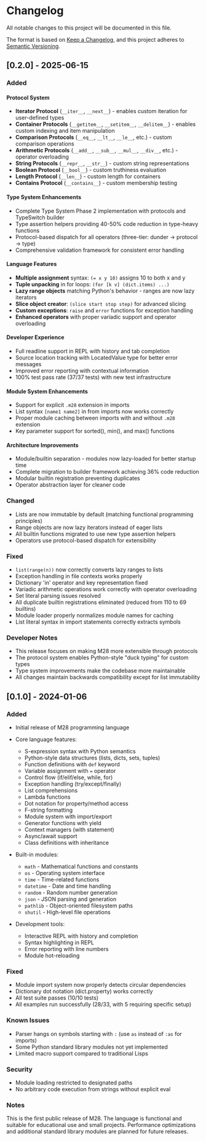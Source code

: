 # Changelog

All notable changes to this project will be documented in this file.

The format is based on [Keep a Changelog](https://keepachangelog.com/en/1.0.0/),
and this project adheres to [Semantic Versioning](https://semver.org/spec/v2.0.0.html).

## [0.2.0] - 2025-06-15

### Added

#### Protocol System
- **Iterator Protocol** (`__iter__`, `__next__`) - enables custom iteration for user-defined types
- **Container Protocols** (`__getitem__`, `__setitem__`, `__delitem__`) - enables custom indexing and item manipulation
- **Comparison Protocols** (`__eq__`, `__lt__`, `__le__`, etc.) - custom comparison operations
- **Arithmetic Protocols** (`__add__`, `__sub__`, `__mul__`, `__div__`, etc.) - operator overloading
- **String Protocols** (`__repr__`, `__str__`) - custom string representations
- **Boolean Protocol** (`__bool__`) - custom truthiness evaluation  
- **Length Protocol** (`__len__`) - custom length for containers
- **Contains Protocol** (`__contains__`) - custom membership testing

#### Type System Enhancements
- Complete Type System Phase 2 implementation with protocols and TypeSwitch builder
- Type assertion helpers providing 40-50% code reduction in type-heavy functions
- Protocol-based dispatch for all operators (three-tier: dunder → protocol → type)
- Comprehensive validation framework for consistent error handling

#### Language Features
- **Multiple assignment** syntax: `(= x y 10)` assigns 10 to both x and y
- **Tuple unpacking** in for loops: `(for [k v] (dict.items) ...)`
- **Lazy range objects** matching Python's behavior - ranges are now lazy iterators
- **Slice object creator**: `(slice start stop step)` for advanced slicing
- **Custom exceptions**: `raise` and `error` functions for exception handling
- **Enhanced operators** with proper variadic support and operator overloading

#### Developer Experience  
- Full readline support in REPL with history and tab completion
- Source location tracking with LocatedValue type for better error messages
- Improved error reporting with contextual information
- 100% test pass rate (37/37 tests) with new test infrastructure

#### Module System Enhancements
- Support for explicit `.m28` extension in imports
- List syntax `[name1 name2]` in from imports now works correctly
- Proper module caching between imports with and without `.m28` extension
- Key parameter support for sorted(), min(), and max() functions

#### Architecture Improvements
- Module/builtin separation - modules now lazy-loaded for better startup time
- Complete migration to builder framework achieving 36% code reduction
- Modular builtin registration preventing duplicates
- Operator abstraction layer for cleaner code

### Changed
- Lists are now immutable by default (matching functional programming principles)
- Range objects are now lazy iterators instead of eager lists
- All builtin functions migrated to use new type assertion helpers
- Operators use protocol-based dispatch for extensibility

### Fixed
- `list(range(n))` now correctly converts lazy ranges to lists
- Exception handling in file contexts works properly
- Dictionary 'in' operator and key representation fixed
- Variadic arithmetic operations work correctly with operator overloading
- Set literal parsing issues resolved
- All duplicate builtin registrations eliminated (reduced from 110 to 69 builtins)
- Module loader properly normalizes module names for caching
- List literal syntax in import statements correctly extracts symbols

### Developer Notes
- This release focuses on making M28 more extensible through protocols
- The protocol system enables Python-style "duck typing" for custom types
- Type system improvements make the codebase more maintainable
- All changes maintain backwards compatibility except for list immutability

## [0.1.0] - 2024-01-06

### Added
- Initial release of M28 programming language
- Core language features:
  - S-expression syntax with Python semantics
  - Python-style data structures (lists, dicts, sets, tuples)
  - Function definitions with `def` keyword
  - Variable assignment with `=` operator
  - Control flow (if/elif/else, while, for)
  - Exception handling (try/except/finally)
  - List comprehensions
  - Lambda functions
  - Dot notation for property/method access
  - F-string formatting
  - Module system with import/export
  - Generator functions with yield
  - Context managers (with statement)
  - Async/await support
  - Class definitions with inheritance

- Built-in modules:
  - `math` - Mathematical functions and constants
  - `os` - Operating system interface
  - `time` - Time-related functions
  - `datetime` - Date and time handling
  - `random` - Random number generation
  - `json` - JSON parsing and generation
  - `pathlib` - Object-oriented filesystem paths
  - `shutil` - High-level file operations

- Development tools:
  - Interactive REPL with history and completion
  - Syntax highlighting in REPL
  - Error reporting with line numbers
  - Module hot-reloading

### Fixed
- Module import system now properly detects circular dependencies
- Dictionary dot notation (dict.property) works correctly
- All test suite passes (10/10 tests)
- All examples run successfully (28/33, with 5 requiring specific setup)

### Known Issues
- Parser hangs on symbols starting with `:` (use `as` instead of `:as` for imports)
- Some Python standard library modules not yet implemented
- Limited macro support compared to traditional Lisps

### Security
- Module loading restricted to designated paths
- No arbitrary code execution from strings without explicit eval

### Notes
This is the first public release of M28. The language is functional and suitable for 
educational use and small projects. Performance optimizations and additional standard
library modules are planned for future releases.